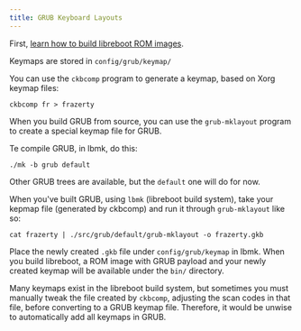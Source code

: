 ```yaml
---
title: GRUB Keyboard Layouts
---
```


First, [learn how to build libreboot ROM images](../../build/).

Keymaps are stored in `config/grub/keymap/`

You can use the `ckbcomp` program to generate a keymap, based on Xorg keymap
files:

	ckbcomp fr > frazerty

When you build GRUB from source, you can use the `grub-mklayout` program to
create a special keymap file for GRUB.

Te compile GRUB, in lbmk, do this:

	./mk -b grub default

Other GRUB trees are available, but the `default` one will do for now.

When you've built GRUB, using `lbmk` (libreboot build system), take your kepmap
file (generated by ckbcomp) and run it through `grub-mklayout` like so:

	cat frazerty | ./src/grub/default/grub-mklayout -o frazerty.gkb

Place the newly created `.gkb` file under `config/grub/keymap` in lbmk. When
you build libreboot, a ROM image with GRUB payload and your newly created
keymap will be available under the `bin/` directory.

Many keymaps exist in the libreboot build system, but sometimes you must
manually tweak the file created by `ckbcomp`, adjusting the scan codes in that
file, before converting to a GRUB keymap file. Therefore, it would be unwise to
automatically add all keymaps in GRUB.
